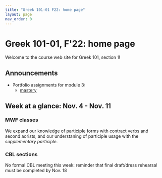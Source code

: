 ```yaml
---
title: "Greek 101-01 F22: home page"
layout: page
nav_order: 0
---
```




# Greek 101-01, F'22: home page

Welcome to the course web site for Greek 101, section 1! 


## Announcements

- Portfolio assignments for module 3:
    - [mastery](https://hellenike.github.io/textbook/practice/module3/portfolio/mastery/)
  

## Week at a glance: Nov. 4 - Nov. 11

### MWF classes

We expand our knowledge of participle forms with contract verbs and second aorists, and our understaning of participle usage with the *supplementary participle*.

### CBL sections

No formal CBL meeting this week: reminder that final draft/dress rehearsal must be completed by Nov. 18

